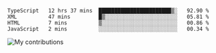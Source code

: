 <!--START_SECTION:waka-->
```text
TypeScript   12 hrs 37 mins  ███████████████████████▒░   92.90 % 
XML          47 mins         █▒░░░░░░░░░░░░░░░░░░░░░░░   05.81 % 
HTML         7 mins          ▒░░░░░░░░░░░░░░░░░░░░░░░░   00.86 % 
JavaScript   2 mins          ░░░░░░░░░░░░░░░░░░░░░░░░░   00.34 % 
```
<!--END_SECTION:waka-->
<img src="https://github-readme-streak-stats.herokuapp.com/?user=pahas&theme=white" alt="My contributions" />
